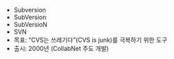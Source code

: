 ﻿- Subversion
- SubVersion
- SubVersioN
- SVN
- 목표: “CVS는 쓰레기다”(CVS is junk)를 극복하기 위한 도구
- 출시: 2000년 (CollabNet 주도 개발)
